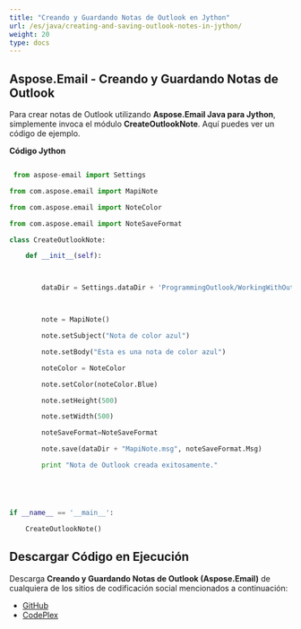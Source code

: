 ```yaml
---
title: "Creando y Guardando Notas de Outlook en Jython"
url: /es/java/creating-and-saving-outlook-notes-in-jython/
weight: 20
type: docs
---
```


## **Aspose.Email - Creando y Guardando Notas de Outlook**
Para crear notas de Outlook utilizando **Aspose.Email Java para Jython**, simplemente invoca el módulo **CreateOutlookNote**. Aquí puedes ver un código de ejemplo.

**Código Jython**

```python

 from aspose-email import Settings

from com.aspose.email import MapiNote

from com.aspose.email import NoteColor

from com.aspose.email import NoteSaveFormat

class CreateOutlookNote:

    def __init__(self):



        dataDir = Settings.dataDir + 'ProgrammingOutlook/WorkingWithOutlookMessageFiles/CreateOutlookNote/'



        note = MapiNote()

        note.setSubject("Nota de color azul")

        note.setBody("Esta es una nota de color azul")

        noteColor = NoteColor

        note.setColor(noteColor.Blue)

        note.setHeight(500)

        note.setWidth(500)

        noteSaveFormat=NoteSaveFormat

        note.save(dataDir + "MapiNote.msg", noteSaveFormat.Msg)

        print "Nota de Outlook creada exitosamente."





if __name__ == '__main__':        

    CreateOutlookNote()

```
## **Descargar Código en Ejecución**
Descarga **Creando y Guardando Notas de Outlook (Aspose.Email)** de cualquiera de los sitios de codificación social mencionados a continuación:

- [GitHub](https://github.com/aspose-email/Aspose.Email-for-Java/releases/tag/Aspose.Email_Java_for_Jython-v1.0)
- [CodePlex](https://archive.codeplex.com/?p=asposeemailjavajython)